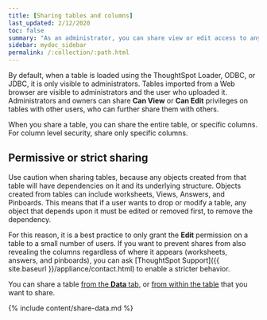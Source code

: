 ```yaml
---
title: [Sharing tables and columns]
last_updated: 2/12/2020
toc: false
summary: "As an administrator, you can share view or edit access to any table."
sidebar: mydoc_sidebar
permalink: /:collection/:path.html
---
```

By default, when a table is loaded using the ThoughtSpot Loader, ODBC, or JDBC, it
is only visible to administrators. Tables imported from a Web browser are visible
to administrators and the user who uploaded it. Administrators and owners can
share **Can View** or **Can Edit** privileges on tables with other users, who can further share them with others.

When you share a table, you can share the entire table, or specific columns. For column level security, share only specific columns.

## Permissive or strict sharing

Use caution when sharing tables, because any objects created from that table will have
dependencies on it and its underlying structure. Objects created from
tables can include worksheets, Views, Answers, and Pinboards. This means that if a user
wants to drop or modify a table, any object that depends upon it must be edited or removed first, to remove the dependency.

For this reason, it is a best practice to only grant the **Edit** permission on
a table to a small number of users. If you want to prevent shares from also
revealing the columns regardless of where it appears (worksheets, answers, and
pinboards), you can ask [ThoughtSpot Support]({{ site.baseurl }}/appliance/contact.html) to enable a stricter behavior.

You can share a table [from the **Data** tab](#share-datatab), or [from within the table](#share-dataset) that you want to share.

{% include content/share-data.md %}
